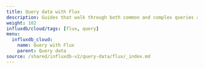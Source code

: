 ```yaml
---
title: Query data with Flux
description: Guides that walk through both common and complex queries and use cases for Flux.
weight: 102
influxdb/cloud/tags: [flux, query]
menu:
  influxdb_cloud:
    name: Query with Flux
    parent: Query data
source: /shared/influxdb-v2/query-data/flux/_index.md
---
```


<!-- The content of this file is at 
// SOURCE content/shared/influxdb-v2/query-data/flux/_index.md-->
